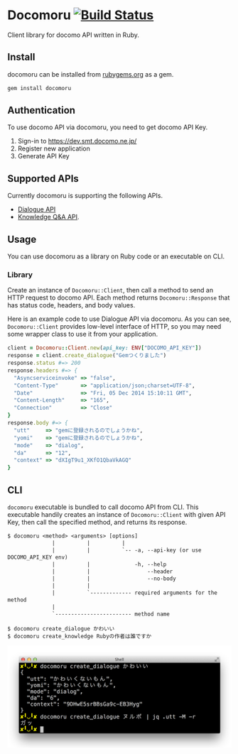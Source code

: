 # Docomoru [![Build Status](https://travis-ci.org/r7kamura/docomoru.svg)](https://travis-ci.org/r7kamura/docomoru)
Client library for docomo API written in Ruby.

## Install
docomoru can be installed from [rubygems.org](https://rubygems.org/gems/docomoru) as a gem.

```sh
gem install docomoru
```

## Authentication
To use docomo API via docomoru, you need to get docomo API Key.

1. Sign-in to https://dev.smt.docomo.ne.jp/
2. Register new application
3. Generate API Key

## Supported APIs
Currently docomoru is supporting the following APIs.

- [Dialogue API](https://dev.smt.docomo.ne.jp/?p=docs.api.page&api_docs_id=3)
- [Knowledge Q&A API](https://dev.smt.docomo.ne.jp/?p=docs.api.page&api_docs_id=6).

## Usage
You can use docomoru as a library on Ruby code or an executable on CLI.

### Library
Create an instance of `Docomoru::Client`,
then call a method to send an HTTP request to docomo API.
Each method returns `Docomoru::Response` that has status code, headers, and body values.

Here is an example code to use Dialogue API via docomoru.
As you can see, `Docomoru::Client` provides low-level interface of HTTP,
so you may need some wrapper class to use it from your application.

```rb
client = Docomoru::Client.new(api_key: ENV["DOCOMO_API_KEY"])
response = client.create_dialogue("Gemつくりました")
response.status #=> 200
response.headers #=> {
  "Asyncserviceinvoke" => "false",
  "Content-Type"       => "application/json;charset=UTF-8",
  "Date"               => "Fri, 05 Dec 2014 15:10:11 GMT",
  "Content-Length"     => "165",
  "Connection"         => "Close"
}
response.body #=> {
  "utt"     => "gemに登録されるのでしょうかね",
  "yomi"    => "gemに登録されるのでしょうかね",
  "mode"    => "dialog",
  "da"      => "12",
  "context" => "dXIgT9u1_XKfO1QbaVkAGQ"
}
```

## CLI
`docomoru` executable is bundled to call docomo API from CLI.
This executable handily creates an instance of `Docomoru::Client` with given API Key,
then call the specified method, and returns its response.

```
$ docomoru <method> <arguments> [options]
              |          |          |
              |          |          `-- -a, --api-key (or use DOCOMO_API_KEY env)
              |          |              -h, --help
              |          |                  --header
              |          |                  --no-body
              |          |
              |          `------------- required arguments for the method
              |
              `------------------------ method name

$ docomoru create_dialogue かわいい
$ docomoru create_knowledge Rubyの作者は誰ですか
```

![](images/cli.png)
